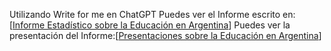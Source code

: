 Utilizando Write for me en ChatGPT Puedes ver el Informe escrito en:[[Informe Estadístico sobre la Educación en Argentina](https://chatgpt.com/share/6748e53e-92f4-8007-8f05-c605274501a3)]
Puedes ver la presentación del Informe:[[Presentaciones sobre la Educación en Argentina](https://gamma.app/docs/0vh6h2bk306f4zr?following_id=znp8mmeyfj1i4qf&follow_on_start=true)]
